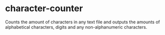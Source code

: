 # character-counter
Counts the amount of characters in any text file and outputs the amounts of alphabetical characters, digits and any non-alphanumeric characters.
